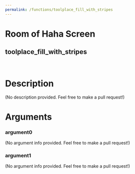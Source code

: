 ```yaml
---
permalink: /functions/toolplace_fill_with_stripes
---
```

# Room of Haha Screen  
## toolplace_fill_with_stripes  
&nbsp;  
# Description  
(No description provided. Feel free to make a pull request!) 
&nbsp;  
# Arguments
### argument0
(No argument info provided. Feel free to make a pull request!)
&nbsp;  
### argument1
(No argument info provided. Feel free to make a pull request!)
&nbsp;  


